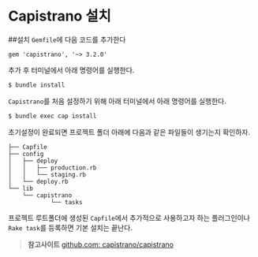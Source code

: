 # Capistrano 설치

##설치
`Gemfile`에 다음 코드를 추가한다
```
gem 'capistrano', '~> 3.2.0'
```
추가 후 터미널에서 아래 명령어를 실행한다.
```bash
$ bundle install
```
`Capistrano`를 처음 설정하기 위해 아래 터미널에서 아래 명령어를 실행한다.
```bash
$ bundle exec cap install
```

초기설정이 완료되면 프로젝트 폴더 아래에 다음과 같은 파일들이 생기는지 확인하자.
```
├── Capfile
├── config
│   ├── deploy
│   │   ├── production.rb
│   │   └── staging.rb
│   └── deploy.rb
└── lib
    └── capistrano
            └── tasks
```
프로젝트 루트폴더에 생성된 `Capfile`에서 추가적으로 사용하고자 하는 플러그인이나 `Rake task`를 등록하면 기본 설치는 끝난다.

> **참고사이트** [github.com: capistrano/capistrano ](https://github.com/capistrano/capistrano)
